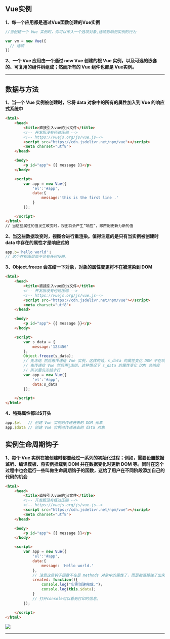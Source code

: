 ## Vue实例
   **1、每一个应用都是通过Vue函数创建的Vue实例**
   ```js
   //当创建一个 Vue 实例时，你可以传入一个选项对象,选项影响到实例的行为

   var vm = new Vue({
     // 选项
   })
   ```
   **2、一个 Vue 应用由一个通过 new Vue 创建的根 Vue 实例，以及可选的嵌套的、可复用的组件树组成；然而所有的 Vue 组件也都是 Vue实例。**

   ---


## 数据与方法
   **1、当一个 Vue 实例被创建时，它将 data 对象中的所有的属性加入到 Vue 的响应式系统中**
   ```html
   <html>
       <head>
           <title>直接引入vue的js文件</title>
           <!-- 开发版没有经过压缩 -->
           <!-- https://vuejs.org/js/vue.js-->
           <script src="https://cdn.jsdelivr.net/npm/vue"></script>
           <meta charset="utf8">
       </head>
   
       <body>
           <p id="app"> {{ message }}</p>
       </body>
   
       <script>
           var app = new Vue({
               'el':'#app',
               data:{
                   message:'this is the first line .'
               }
           });
   
       </script>
   </html>
   // 当这些属性的值发生改变时，视图将会产生“响应”，即匹配更新为新的值
   ```
   **2、当这些数据改变时，视图会进行重渲染。值得注意的是只有当实例被创建时 data 中存在的属性才是响应式的**
   ```js
   app.b='hello world'；
   // 这个在视图层面不会有任何反映，
   ```
   **3、Object.freeze 会冻结一下对象，对象的属性变更将不在被渲染到 DOM**
   ```html
   <html>
       <head>
           <title>直接引入vue的js文件</title>
           <!-- 开发版没有经过压缩 -->
           <!-- https://vuejs.org/js/vue.js-->
           <script src="https://cdn.jsdelivr.net/npm/vue"></script>
           <meta charset="utf8">
       </head>
   
       <body>
           <p id="app"> {{ message }}</p>
       </body>
   
       <script>
           var s_data = {
               message:'123456'
           };
           Object.freeze(s_data);
           // 先冻结 然后再传递给 Vue 实例，这样的话，s_data 的属性变化 DOM 不在响应
           // 先传递给 Vue 然后再冻结，这种情况下 s_data 的属性变化 DOM 会响应
           // 所以要先冻结才行
           var app = new Vue({
               'el':'#app',
               data:s_data
           });
   
       </script>
   </html>
   ```
   **4、特殊属性都以$开头**
   ```js
   app.$el   // 创建 Vue 实例时传递进去的 DOM 元素
   app.$data // 创建 Vue 实例时传递进去的 data 对象
   ```

## 实例生命周期钩子
   **1、每个 Vue 实例在被创建时都要经过一系列的初始化过程；例如，需要设置数据监听、编译模板、将实例挂载到 DOM 并在数据变化时更新 DOM 等。同时在这个过程中也会运行一些叫做生命周期钩子的函数，这给了用户在不同阶段添加自己的代码的机会**
   ```html
   <html>
       <head>
           <title>直接引入vue的js文件</title>
           <!-- 开发版没有经过压缩 -->
           <!-- https://vuejs.org/js/vue.js-->
           <script src="https://cdn.jsdelivr.net/npm/vue"></script>
           <meta charset="utf8">
       </head>
   
       <body>
           <p id="app"> {{ message }}</p>
       </body>
   
       <script>
           var app = new Vue({
               'el':'#app',
               data:{
                   message: 'Hello world.'
               },
               // 注意这些钩子函数不在是 methods 对象中的属性了，而是被直接独了出来。
               created: function(){
                   console.log("实例创建完成.");
                   console.log(this.$data);
               }
               // 打开console可以看到打印的信息。
           });
   
       </script>
   </html>
   ```
   <img src="https://cn.vuejs.org/images/lifecycle.png">

   ---








